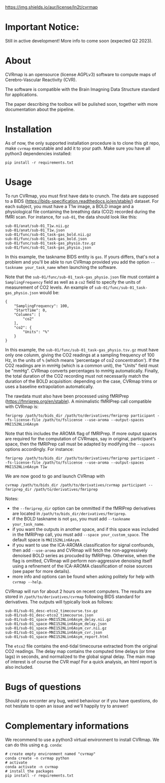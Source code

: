 https://img.shields.io/aur/license/ln2t/cvrmap

# Important Notice:

Still in active development!
More info to come soon (expected Q2 2023).

# About

CVRmap is an opensource (license AGPLv3) software to compute maps of Cerebro-Vascular Reactivity (CVR).

The software is compatible with the Brain Imagning Data Structure standard for applications.

The paper describing the toolbox will be pulished soon, together with more documentation about the pipeline.

# Installation

As of now, the only supported installation procedure is to clone this git repo, make `cvrmap` executable and add it to your path. Make sure you have all python3 dependencies installed:

```
pip install -r requirements.txt
```

# Usage

To run CVRmap, you must first have data to crunch. The data are supposed to a BIDS (https://bids-specification.readthedocs.io/en/stable/) dataset. For each subject, you must have a T1w image, a BOLD image and a physiological file containing the breathing data (CO2) recorded during the fMRI scan. For instance, for `sub-01`, the data should look like this:

```
sub-01/anat/sub-01_T1w.nii.gz
sub-01/anat/sub-01_T1w.json
sub-01/func/sub-01_task-gas_bold.nii.gz
sub-01/func/sub-01_task-gas_bold.json
sub-01/func/sub-01_task-gas_physio.tsv.gz
sub-01/func/sub-01_task-gas_physio.json
```

In this example, the taskname BIDS entity is `gas`. If yours differs, that's not a problem and you'll be able to run CVRmap provided you add the option `--taskname your_task_name` when launching the software.

Note that the `sub-01/func/sub-01_task-gas_physio.json` file must containt a `SamplingFrequency` field as well as a `co2` field to specify the units of measurement of CO2 levels. An example of `sub-01/func/sub-01_task-gas_physio.json` would be:

```
{
    "SamplingFrequency": 100,
    "StartTime": 0,
    "Columns": [
        "co2"
    ],
    "co2": {
        "Units": "%"
    }
}
```

In this example, the `sub-01/func/sub-01_task-gas_physio.tsv.gz` must have only one colunm, giving the CO2 readings at a sampling frequency of 100 Hz, in the units of `%` (which means 'percentage of co2 concentration'). If the CO2 readings are in mmHg (which is a common unit), the "Units" field must be "mmHg". CVRmap converts percentages to mmHg automatically. Finally, the total duration of the CO2 recording must not necessarily match the duration of the BOLD acquisition: depending on the case, CVRmap trims or uses a baseline extrapolation automatically.

The rawdata must also have been processed using fMRIPrep (https://fmriprep.org/en/stable). A minimalistic fMRIPrep call compatible with CVRmap is:

```
fmriprep /path/to/bids_dir /path/to/derivatives/fmriprep participant --fs-license-file /path/to/fslicense --use-aroma --output-spaces MNI152NLin6Asym
```

Note that this includes the AROMA flag of fMRIPrep. If more output spaces are required for the computation of CVRmaps, say in original, participant's space, then the fMRIPrep call must be adapted by modifying the `--spaces` options accordingly. For instance:

```
fmriprep /path/to/bids_dir /path/to/derivatives/fmriprep participant --fs-license-file /path/to/fslicense --use-aroma --output-spaces MNI152NLin6Asym T1w
```

We are now good to go and launch CVRmap with

```
cvrmap /path/to/bids_dir /path/to/derivatives/cvrmap participant --fmriprep_dir /path/to/derivatives/fmriprep
```

Notes:
- the `--fmriprep_dir` option can be ommitted if the fMRIPrep derivatives are located in `/path/to/bids_dir/derivatives/fmriprep`.
- if the BOLD taskname is not `gas`, you must add `--taskname your_task_name`.
- if you want the outputs in another space, and if this space was included in the fMRIPrep call, you must add `--space your_custom_space`. The default space is `MNI152NLin6Asym`.
- if you want to use the ICA-AROMA classification for signal confounds, then add `--use-aroma` and CVRmap will fetch the non-aggressively denoised BOLD series as procuded by fMRIPrep. Otherwise, when the flag is omitted, CVRmap will perform non-aggressive denoising itself using a refinement of the ICA-AROMA classification of noise sources (see paper for more details).
- more info and options can be found when asking politely for help with `cvrmap --help`.

CVRmap will run for about 2 hours on recent computers. The results are stored in `/path/to/derivatives/cvrmap` following BIDS standard for derivatives. The outputs will typically look as follows:

```
sub-01/sub-01_desc-etco2_timecourse.tsv.gz
sub-01/sub-01_desc-etco2_timecourse.json
sub-01/sub-01_space-MNI152NLin6Asym_delay.nii.gz
sub-01/sub-01_space-MNI152NLin6Asym_delay.json
sub-01/sub-01_space-MNI152NLin6Asym_cvr.nii.gz
sub-01/sub-01_space-MNI152NLin6Asym_cvr.json
sub-01/sub-01_space-MNI152NLin6Asym_report.html
```

The `etco2` file contains the end-tidal timecourse extracted from the original CO2 readings. The delay map contains the computed time delays (or time lags) in seconds, and normalized to the global signal delay. The main map of interest is of course the CVR map! For a quick analysis, an html report is also included.

# Bugs of questions

Should you enconter any bug, weird behaviour or if you have questions, do not hesitate to open an issue and we'll happily try to answer!

# Complementary informations

We recommend to use a python3 virtual environment to install CVRmap. We can do this using e.g. `conda`:

```
# create empty environment named "cvrmap"
conda create -n cvrmap python
# activate
conda activate -n cvrmap
# install the packages
pip install -r requirements.txt
```
